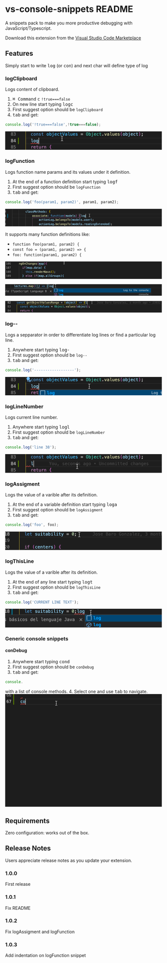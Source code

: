# vs-console-snippets README

A snippets pack to make you more productive debugging with JavaScript/Typescript.

Download this extension from the [Visual Studio Code Marketplace](https://marketplace.visualstudio.com/items?itemName=jbaro.vs-console-snippets)

## Features

Simply start to write <kbd>log</kbd> (or <kbd>con</kbd>) and next char will define type of log

### logClipboard
Logs content of clipboard.

1. <kbd>⌘ Command</kbd> <kbd>c</kbd> `!true===false`
2. On new line start typing <kbd>logc</kbd>
3. First suggest option should be `logClipboard`
4. <kbd>tab</kbd> and get:
```javascript
console.log('!true===false',!true===false);
```
![logClipboard](https://raw.githubusercontent.com/jbarog/vs-console-snippets/master/assets/logClipboard.gif)

### logFunction
Logs function name params and its values under it definition.

1. At the end of a function definition start typing <kbd>logf</kbd>
2. First suggest option should be `logFunction`
3. <kbd>tab</kbd> and get:
```javascript
console.log('foo(param1, param2)', param1, param2);
```
![logFunction](https://raw.githubusercontent.com/jbarog/vs-console-snippets/master/assets/logFunct.gif)

It supports many function definitions like:
* `function foo(param1, param2) {`
* `const foo = (param1, param2) => {`
* `foo: function(param1, param2) {`

![logFunction 1](https://raw.githubusercontent.com/jbarog/vs-console-snippets/master/assets/logFunct2.gif)

![logFunction 2](https://raw.githubusercontent.com/jbarog/vs-console-snippets/master/assets/logFunct3.gif)

![logFunction 3](https://raw.githubusercontent.com/jbarog/vs-console-snippets/master/assets/logFunct4.gif)

### log--
Logs a sepparator in order to differentiate log lines or find a particular log line.

1. Anywhere start typing <kbd>log-</kbd>
2. First suggest option should be `log--`
3. <kbd>tab</kbd> and get:
```javascript
console.log('------------------');
```
![log--](https://raw.githubusercontent.com/jbarog/vs-console-snippets/master/assets/log--.gif)

### logLineNumber
Logs current line number.

1. Anywhere start typing <kbd>logl</kbd>
2. First suggest option should be `logLineNumber`
3. <kbd>tab</kbd> and get:
```javascript
console.log('line 38');
```
![logLineNumber](https://raw.githubusercontent.com/jbarog/vs-console-snippets/master/assets/logLineNumber.gif)

### logAssigment
Logs the value of a varible after its definition.

1. At the end of a variable definition start typing <kbd>loga</kbd>
2. First suggest option should be `logAssigment`
3. <kbd>tab</kbd> and get:
```javascript
console.log('foo', foo);
```
![logAssigment](https://raw.githubusercontent.com/jbarog/vs-console-snippets/master/assets/logAssigment.gif)

### logThisLine
Logs the value of a varible after its definition.

1. At the end of any line start typing <kbd>logt</kbd>
2. First suggest option should be `logThisLine`
3. <kbd>tab</kbd> and get:
```javascript
console.log('CURRENT LINE TEXT');
```
![logThisLine](https://raw.githubusercontent.com/jbarog/vs-console-snippets/master/assets/logThisLine.gif)

### Generic console snippets

#### conDebug
1. Anywhere start typing <kbd>cond</kbd>
2. First suggest option should be `conDebug`
3. <kbd>tab</kbd> and get:
```javascript
console.
```
with a list of console methods.
4. Select one and use <kbd>tab</kbd> to navigate.
![conDebug](https://raw.githubusercontent.com/jbarog/vs-console-snippets/master/assets/conDebug.gif)

## Requirements

Zero configuration: works out of the box.

## Release Notes

Users appreciate release notes as you update your extension.

### 1.0.0

First release

### 1.0.1

Fix README

### 1.0.2

Fix logAssigment and logFunction

### 1.0.3

Add indentation on logFunction snippet
